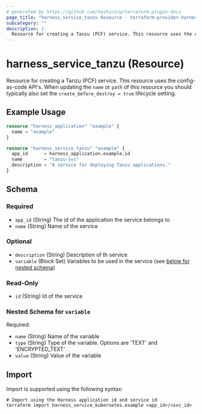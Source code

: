 ```yaml
---
# generated by https://github.com/hashicorp/terraform-plugin-docs
page_title: "harness_service_tanzu Resource - terraform-provider-harness"
subcategory: ""
description: |-
  Resource for creating a Tanzu (PCF) service. This resource uses the config-as-code API's. When updating the name or path of this resource you should typically also set the create_before_destroy = true lifecycle setting.
---
```


# harness_service_tanzu (Resource)

Resource for creating a Tanzu (PCF) service. This resource uses the config-as-code API's. When updating the `name` or `path` of this resource you should typically also set the `create_before_destroy = true` lifecycle setting.

## Example Usage

```terraform
resource "harness_application" "example" {
  name = "example"
}

resource "harness_service_tanzu" "example" {
  app_id      = harness_application.example.id
  name        = "tanzu-svc"
  description = "A service for deploying Tanzu applications."
}
```

<!-- schema generated by tfplugindocs -->
## Schema

### Required

- `app_id` (String) The id of the application the service belongs to
- `name` (String) Name of the service

### Optional

- `description` (String) Description of th service
- `variable` (Block Set) Variables to be used in the service (see [below for nested schema](#nestedblock--variable))

### Read-Only

- `id` (String) Id of the service

<a id="nestedblock--variable"></a>
### Nested Schema for `variable`

Required:

- `name` (String) Name of the variable
- `type` (String) Type of the variable. Options are 'TEXT' and 'ENCRYPTED_TEXT'
- `value` (String) Value of the variable

## Import

Import is supported using the following syntax:

```shell
# Import using the Harness application id and service id
terraform import harness_service_kubernetes.example <app_id>/<svc_id>
```
